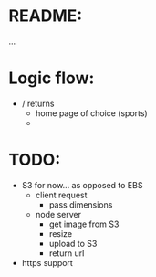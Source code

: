 # README:

...

# Logic flow:
  - / returns
    - home page of choice (sports)
    - 

# TODO:
  - S3 for now... as opposed to EBS
    - client request
      - pass dimensions
    - node server
      - get image from S3
      - resize
      - upload to S3
      - return url
  - https support
